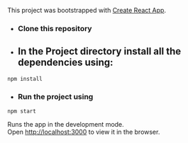 This project was bootstrapped with [Create React App](https://github.com/facebook/create-react-app).

* ### Clone this repository

* ## In the Project directory install all the dependencies using:
`npm install`


* ### Run the project using 
`npm start`

Runs the app in the development mode.<br />
Open [http://localhost:3000](http://localhost:3000) to view it in the browser.


